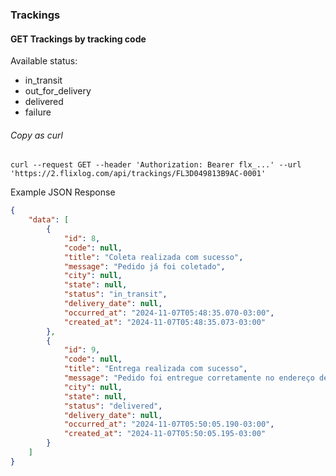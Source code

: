 ### Trackings

#### GET Trackings by tracking code

Available status:
- in_transit
- out_for_delivery
- delivered
- failure

###### Copy as curl
``` shell
curl --request GET --header 'Authorization: Bearer flx_...' --url 'https://2.flixlog.com/api/trackings/FL3D049813B9AC-0001'
```

Example JSON Response
``` json
{
    "data": [
        {
            "id": 8,
            "code": null,
            "title": "Coleta realizada com sucesso",
            "message": "Pedido já foi coletado",
            "city": null,
            "state": null,
            "status": "in_transit",
            "delivery_date": null,
            "occurred_at": "2024-11-07T05:48:35.070-03:00",
            "created_at": "2024-11-07T05:48:35.073-03:00"
        },
        {
            "id": 9,
            "code": null,
            "title": "Entrega realizada com sucesso",
            "message": "Pedido foi entregue corretamente no endereço de destino",
            "city": null,
            "state": null,
            "status": "delivered",
            "delivery_date": null,
            "occurred_at": "2024-11-07T05:50:05.190-03:00",
            "created_at": "2024-11-07T05:50:05.195-03:00"
        }
    ]
}
```
